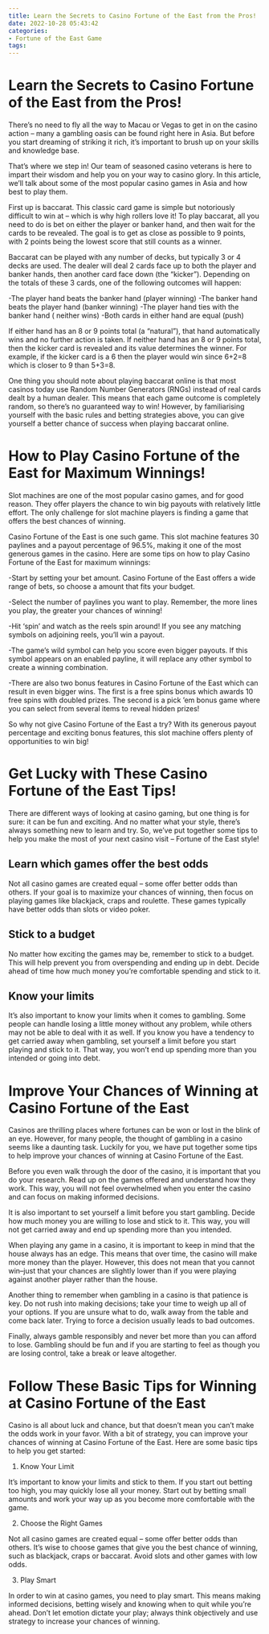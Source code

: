 ```yaml
---
title: Learn the Secrets to Casino Fortune of the East from the Pros!
date: 2022-10-28 05:43:42
categories:
- Fortune of the East Game
tags:
---
```



#  Learn the Secrets to Casino Fortune of the East from the Pros!

There’s no need to fly all the way to Macau or Vegas to get in on the casino action – many a gambling oasis can be found right here in Asia. But before you start dreaming of striking it rich, it’s important to brush up on your skills and knowledge base.

That’s where we step in! Our team of seasoned casino veterans is here to impart their wisdom and help you on your way to casino glory. In this article, we’ll talk about some of the most popular casino games in Asia and how best to play them.

First up is baccarat. This classic card game is simple but notoriously difficult to win at – which is why high rollers love it! To play baccarat, all you need to do is bet on either the player or banker hand, and then wait for the cards to be revealed. The goal is to get as close as possible to 9 points, with 2 points being the lowest score that still counts as a winner.

Baccarat can be played with any number of decks, but typically 3 or 4 decks are used. The dealer will deal 2 cards face up to both the player and banker hands, then another card face down (the “kicker”). Depending on the totals of these 3 cards, one of the following outcomes will happen:

-The player hand beats the banker hand (player winning)
-The banker hand beats the player hand (banker winning)
-The player hand ties with the banker hand ( neither wins)
-Both cards in either hand are equal (push)

If either hand has an 8 or 9 points total (a “natural”), that hand automatically wins and no further action is taken. If neither hand has an 8 or 9 points total, then the kicker card is revealed and its value determines the winner. For example, if the kicker card is a 6 then the player would win since 6+2=8 which is closer to 9 than 5+3=8.

One thing you should note about playing baccarat online is that most casinos today use Random Number Generators (RNGs) instead of real cards dealt by a human dealer. This means that each game outcome is completely random, so there’s no guaranteed way to win! However, by familiarising yourself with the basic rules and betting strategies above, you can give yourself a better chance of success when playing baccarat online.

#  How to Play Casino Fortune of the East for Maximum Winnings!

Slot machines are one of the most popular casino games, and for good reason. They offer players the chance to win big payouts with relatively little effort. The only challenge for slot machine players is finding a game that offers the best chances of winning.

Casino Fortune of the East is one such game. This slot machine features 30 paylines and a payout percentage of 96.5%, making it one of the most generous games in the casino. Here are some tips on how to play Casino Fortune of the East for maximum winnings:

-Start by setting your bet amount. Casino Fortune of the East offers a wide range of bets, so choose a amount that fits your budget.

-Select the number of paylines you want to play. Remember, the more lines you play, the greater your chances of winning!

-Hit ‘spin’ and watch as the reels spin around! If you see any matching symbols on adjoining reels, you’ll win a payout.

-The game’s wild symbol can help you score even bigger payouts. If this symbol appears on an enabled payline, it will replace any other symbol to create a winning combination.

-There are also two bonus features in Casino Fortune of the East which can result in even bigger wins. The first is a free spins bonus which awards 10 free spins with doubled prizes. The second is a pick ’em bonus game where you can select from several items to reveal hidden prizes!

So why not give Casino Fortune of the East a try? With its generous payout percentage and exciting bonus features, this slot machine offers plenty of opportunities to win big!

#  Get Lucky with These Casino Fortune of the East Tips!

There are different ways of looking at casino gaming, but one thing is for sure: it can be fun and exciting. And no matter what your style, there’s always something new to learn and try. So, we’ve put together some tips to help you make the most of your next casino visit – Fortune of the East style!

## Learn which games offer the best odds

Not all casino games are created equal – some offer better odds than others. If your goal is to maximize your chances of winning, then focus on playing games like blackjack, craps and roulette. These games typically have better odds than slots or video poker.

## Stick to a budget

No matter how exciting the games may be, remember to stick to a budget. This will help prevent you from overspending and ending up in debt. Decide ahead of time how much money you’re comfortable spending and stick to it.

## Know your limits

It’s also important to know your limits when it comes to gambling. Some people can handle losing a little money without any problem, while others may not be able to deal with it as well. If you know you have a tendency to get carried away when gambling, set yourself a limit before you start playing and stick to it. That way, you won’t end up spending more than you intended or going into debt.

#  Improve Your Chances of Winning at Casino Fortune of the East

Casinos are thrilling places where fortunes can be won or lost in the blink of an eye. However, for many people, the thought of gambling in a casino seems like a daunting task. Luckily for you, we have put together some tips to help improve your chances of winning at Casino Fortune of the East.

Before you even walk through the door of the casino, it is important that you do your research. Read up on the games offered and understand how they work. This way, you will not feel overwhelmed when you enter the casino and can focus on making informed decisions.

It is also important to set yourself a limit before you start gambling. Decide how much money you are willing to lose and stick to it. This way, you will not get carried away and end up spending more than you intended.

When playing any game in a casino, it is important to keep in mind that the house always has an edge. This means that over time, the casino will make more money than the player. However, this does not mean that you cannot win–just that your chances are slightly lower than if you were playing against another player rather than the house.

Another thing to remember when gambling in a casino is that patience is key. Do not rush into making decisions; take your time to weigh up all of your options. If you are unsure what to do, walk away from the table and come back later. Trying to force a decision usually leads to bad outcomes.

Finally, always gamble responsibly and never bet more than you can afford to lose. Gambling should be fun and if you are starting to feel as though you are losing control, take a break or leave altogether.

#  Follow These Basic Tips for Winning at Casino Fortune of the East

Casino is all about luck and chance, but that doesn’t mean you can’t make the odds work in your favor. With a bit of strategy, you can improve your chances of winning at Casino Fortune of the East. Here are some basic tips to help you get started:

1. Know Your Limit

It’s important to know your limits and stick to them. If you start out betting too high, you may quickly lose all your money. Start out by betting small amounts and work your way up as you become more comfortable with the game.

2. Choose the Right Games

Not all casino games are created equal – some offer better odds than others. It’s wise to choose games that give you the best chance of winning, such as blackjack, craps or baccarat. Avoid slots and other games with low odds.

3. Play Smart

In order to win at casino games, you need to play smart. This means making informed decisions, betting wisely and knowing when to quit while you’re ahead. Don’t let emotion dictate your play; always think objectively and use strategy to increase your chances of winning.